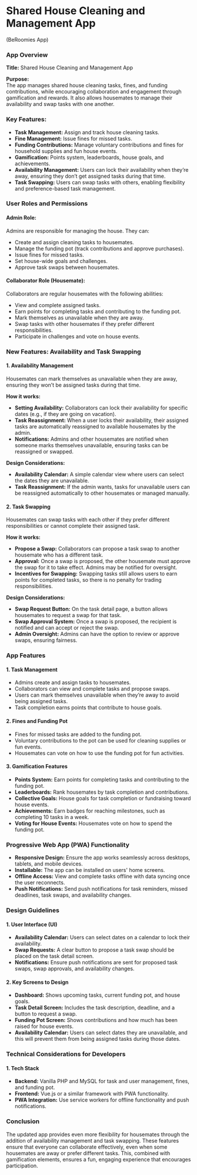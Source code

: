 
# Shared House Cleaning and Management App
(BeRoomies App)
### App Overview

**Title:** Shared House Cleaning and Management App

**Purpose:**  
The app manages shared house cleaning tasks, fines, and funding contributions, while encouraging collaboration and engagement through gamification and rewards. It also allows housemates to manage their availability and swap tasks with one another.

### Key Features:

-   **Task Management:** Assign and track house cleaning tasks.
-   **Fine Management:** Issue fines for missed tasks.
-   **Funding Contributions:** Manage voluntary contributions and fines for household supplies and fun house events.
-   **Gamification:** Points system, leaderboards, house goals, and achievements.
-   **Availability Management:** Users can lock their availability when they’re away, ensuring they don’t get assigned tasks during that time.
-   **Task Swapping:** Users can swap tasks with others, enabling flexibility and preference-based task management.

### User Roles and Permissions

#### **Admin Role:**

Admins are responsible for managing the house. They can:

-   Create and assign cleaning tasks to housemates.
-   Manage the funding pot (track contributions and approve purchases).
-   Issue fines for missed tasks.
-   Set house-wide goals and challenges.
-   Approve task swaps between housemates.

#### **Collaborator Role (Housemate):**

Collaborators are regular housemates with the following abilities:

-   View and complete assigned tasks.
-   Earn points for completing tasks and contributing to the funding pot.
-   Mark themselves as unavailable when they are away.
-   Swap tasks with other housemates if they prefer different responsibilities.
-   Participate in challenges and vote on house events.

### New Features: Availability and Task Swapping

#### **1. Availability Management**

Housemates can mark themselves as unavailable when they are away, ensuring they won’t be assigned tasks during that time.

**How it works:**

-   **Setting Availability:** Collaborators can lock their availability for specific dates (e.g., if they are going on vacation).
-   **Task Reassignment:** When a user locks their availability, their assigned tasks are automatically reassigned to available housemates by the admin.
-   **Notifications:** Admins and other housemates are notified when someone marks themselves unavailable, ensuring tasks can be reassigned or swapped.

**Design Considerations:**

-   **Availability Calendar:** A simple calendar view where users can select the dates they are unavailable.
-   **Task Reassignment:** If the admin wants, tasks for unavailable users can be reassigned automatically to other housemates or managed manually.

#### **2. Task Swapping**

Housemates can swap tasks with each other if they prefer different responsibilities or cannot complete their assigned task.

**How it works:**

-   **Propose a Swap:** Collaborators can propose a task swap to another housemate who has a different task.
-   **Approval:** Once a swap is proposed, the other housemate must approve the swap for it to take effect. Admins may be notified for oversight.
-   **Incentives for Swapping:** Swapping tasks still allows users to earn points for completed tasks, so there is no penalty for trading responsibilities.

**Design Considerations:**

-   **Swap Request Button:** On the task detail page, a button allows housemates to request a swap for that task.
-   **Swap Approval System:** Once a swap is proposed, the recipient is notified and can accept or reject the swap.
-   **Admin Oversight:** Admins can have the option to review or approve swaps, ensuring fairness.

### App Features

#### **1. Task Management**

-   Admins create and assign tasks to housemates.
-   Collaborators can view and complete tasks and propose swaps.
-   Users can mark themselves unavailable when they’re away to avoid being assigned tasks.
-   Task completion earns points that contribute to house goals.

#### **2. Fines and Funding Pot**

-   Fines for missed tasks are added to the funding pot.
-   Voluntary contributions to the pot can be used for cleaning supplies or fun events.
-   Housemates can vote on how to use the funding pot for fun activities.

#### **3. Gamification Features**

-   **Points System:** Earn points for completing tasks and contributing to the funding pot.
-   **Leaderboards:** Rank housemates by task completion and contributions.
-   **Collective Goals:** House goals for task completion or fundraising toward house events.
-   **Achievements:** Earn badges for reaching milestones, such as completing 10 tasks in a week.
-   **Voting for House Events:** Housemates vote on how to spend the funding pot.

### Progressive Web App (PWA) Functionality

-   **Responsive Design:** Ensure the app works seamlessly across desktops, tablets, and mobile devices.
-   **Installable:** The app can be installed on users' home screens.
-   **Offline Access:** View and complete tasks offline with data syncing once the user reconnects.
-   **Push Notifications:** Send push notifications for task reminders, missed deadlines, task swaps, and availability changes.

### Design Guidelines

#### **1. User Interface (UI)**

-   **Availability Calendar:** Users can select dates on a calendar to lock their availability.
-   **Swap Requests:** A clear button to propose a task swap should be placed on the task detail screen.
-   **Notifications:** Ensure push notifications are sent for proposed task swaps, swap approvals, and availability changes.

#### **2. Key Screens to Design**

-   **Dashboard:** Shows upcoming tasks, current funding pot, and house goals.
-   **Task Detail Screen:** Includes the task description, deadline, and a button to request a swap.
-   **Funding Pot Screen:** Shows contributions and how much has been raised for house events.
-   **Availability Calendar:** Users can select dates they are unavailable, and this will prevent them from being assigned tasks during those dates.

### Technical Considerations for Developers

#### **1. Tech Stack**

-   **Backend:** Vanilla PHP and MySQL for task and user management, fines, and funding pot.
-   **Frontend:** Vue.js or a similar framework with PWA functionality.
-   **PWA Integration:** Use service workers for offline functionality and push notifications.

### Conclusion

The updated app provides even more flexibility for housemates through the addition of availability management and task swapping. These features ensure that everyone can collaborate effectively, even when some housemates are away or prefer different tasks. This, combined with gamification elements, ensures a fun, engaging experience that encourages participation.
